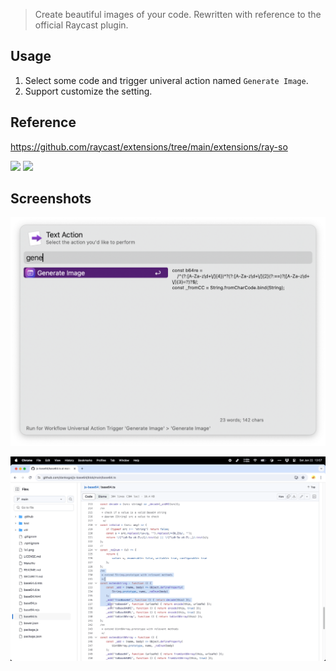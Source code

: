 > Create beautiful images of your code. Rewritten with reference to the official Raycast plugin.


## Usage

1. Select some code and trigger univeral action named `Generate Image`.
2. Support customize the setting.


## Reference

https://github.com/raycast/extensions/tree/main/extensions/ray-so



![](https://img.shields.io/badge/version-v0.2-green?style=for-the-badge)
[![](https://img.shields.io/badge/download-click-blue?style=for-the-badge)](https://github.com/alanhe421/alfred-workflows/raw/master/ray-so/Generate%20Image.alfredworkflow)




<!-- more -->

## Screenshots

![screenshot.png](screenshot/screenshot.png)

![screenshot.gif](screenshot/screenshot.gif)
